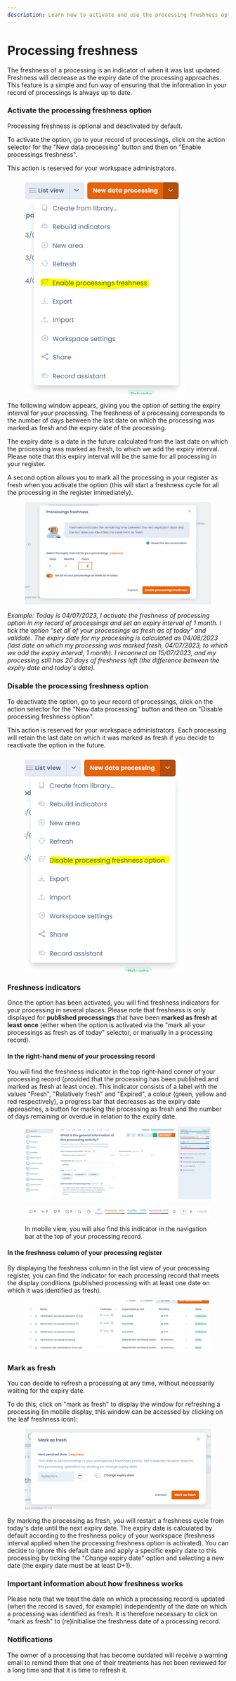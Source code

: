 ```yaml
---
description: Learn how to activate and use the processing freshness option
---
```


# Processing freshness

The freshness of a processing is an indicator of when it was last updated. Freshness will decrease as the expiry date of the processing approaches. This feature is a simple and fun way of ensuring that the information in your record of processings is always up to date.

### Activate the processing freshness option

Processing freshness is optional and deactivated by default.&#x20;

To activate the option, go to your record of processings, click on the action selector for the "New data processing" button and then on "Enable processings freshness".&#x20;

This action is reserved for your workspace administrators.

<figure><img src="../../.gitbook/assets/image (316).png" alt=""><figcaption></figcaption></figure>

The following window appears, giving you the option of setting the expiry interval for your processing. The freshness of a processing corresponds to the number of days between the last date on which the processing was marked as fresh and the expiry date of the processing.&#x20;

The expiry date is a date in the future calculated from the last date on which the processing was marked as fresh, to which we add the expiry interval. Please note that this expiry interval will be the same for all processing in your register.&#x20;

A second option allows you to mark all the processing in your register as fresh when you activate the option (this will start a freshness cycle for all the processing in the register immediately).

<figure><img src="../../.gitbook/assets/image (319).png" alt=""><figcaption></figcaption></figure>

_Example: Today is 04/07/2023, I activate the freshness of processing option in my record of processings and set an expiry interval of 1 month. I tick the option "set all of your processings as fresh as of today" and validate. The expiry date for my processing is calculated as 04/08/2023 (last date on which my processing was marked fresh, 04/07/2023, to which we add the expiry interval, 1 month). I reconnect on 15/07/2023, and my processing still has 20 days of freshness left (the difference between the expiry date and today's date)._

### Disable the processing freshness option&#x20;

To deactivate the option, go to your record of processings, click on the action selector for the "New data processing" button and then on "Disable processing freshness option".&#x20;

This action is reserved for your workspace administrators. Each processing will retain the last date on which it was marked as fresh if you decide to reactivate the option in the future.

<figure><img src="../../.gitbook/assets/image (317).png" alt=""><figcaption></figcaption></figure>

### Freshness indicators&#x20;

Once the option has been activated, you will find freshness indicators for your processing in several places. Please note that freshness is only displayed for **published processings** that have been **marked as fresh at least once** (either when the option is activated via the "mark all your processings as fresh as of today" selector, or manually in a processing record).

#### In the right-hand menu of your processing record&#x20;

You will find the freshness indicator in the top right-hand corner of your processing record (provided that the processing has been published and marked as fresh at least once). This indicator consists of a label with the values "Fresh", "Relatively fresh" and "Expired", a colour (green, yellow and red respectively), a progress bar that decreases as the expiry date approaches, a button for marking the processing as fresh and the number of days remaining or overdue in relation to the expiry date.

<figure><img src="../../.gitbook/assets/image (321).png" alt=""><figcaption></figcaption></figure>

<figure><img src="../../.gitbook/assets/image (318).png" alt=""><figcaption><p>In mobile view, you will also find this indicator in the navigation bar at the top of your processing record.</p></figcaption></figure>

#### In the freshness column of your processing register

&#x20;By displaying the freshness column in the list view of your processing register, you can find the indicator for each processing record that meets the display conditions (published processing with at least one date on which it was identified as fresh).

<figure><img src="../../.gitbook/assets/image (315).png" alt=""><figcaption></figcaption></figure>

### Mark as fresh

You can decide to refresh a processing at any time, without necessarily waiting for the expiry date.&#x20;

To do this, click on "mark as fresh" to display the window for refreshing a processing (in mobile display, this window can be accessed by clicking on the leaf freshness icon):

<figure><img src="../../.gitbook/assets/image (314).png" alt=""><figcaption></figcaption></figure>

By marking the processing as fresh, you will restart a freshness cycle from today's date until the next expiry date. The expiry date is calculated by default according to the freshness policy of your workspace (freshness interval applied when the processing freshness option is activated). You can decide to ignore this default date and apply a specific expiry date to this processing by ticking the "Change expiry date" option and selecting a new date (the expiry date must be at least D+1).

### Important information about how freshness works&#x20;

Please note that we treat the date on which a processing record is updated (when the record is saved, for example) independently of the date on which a processing was identified as fresh. It is therefore necessary to click on "mark as fresh" to (re)initialise the freshness date of a processing record.&#x20;

### Notifications&#x20;

The owner of a processing that has become outdated will receive a warning email to remind them that one of their treatments has not been reviewed for a long time and that it is time to refresh it.
